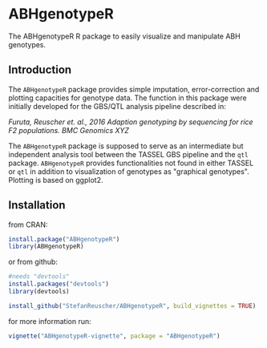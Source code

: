 <!-- README.md is generated from README.Rmd. Please edit that file -->
ABHgenotypeR
============

The ABHgenotypeR R package to easily visualize and manipulate ABH genotypes.

Introduction
------------

The `ABHgenotypeR` package provides simple imputation, error-correction and plotting capacities for genotype data. The function in this package were initially developed for the GBS/QTL analysis pipeline described in:

*Furuta, Reuscher et. al., 2016 Adaption genotyping by sequencing for rice F2 populations. BMC Genomics XYZ*

The `ABHgenotypeR` package is supposed to serve as an intermediate but independent analysis tool between the TASSEL GBS pipeline and the `qtl` package. `ABHgenotypeR` provides functionalities not found in either TASSEL or `qtl` in addition to visualization of genotypes as "graphical genotypes". Plotting is based on ggplot2.

Installation
------------

from CRAN:

``` r
install.package("ABHgenotypeR")
library(ABHgenotypeR)
```

or from github:

``` r
#needs "devtools"
install.packages("devtools")
library(devtools)

install_github("StefanReuscher/ABHgenotypeR", build_vignettes = TRUE)
```

for more information run:

``` r
vignette("ABHgenotypeR-vignette", package = "ABHgenotypeR")
```
